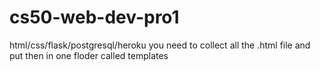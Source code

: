 # cs50-web-dev-pro1
html/css/flask/postgresql/heroku
you need to collect all the  .html file and put then in one floder called templates
